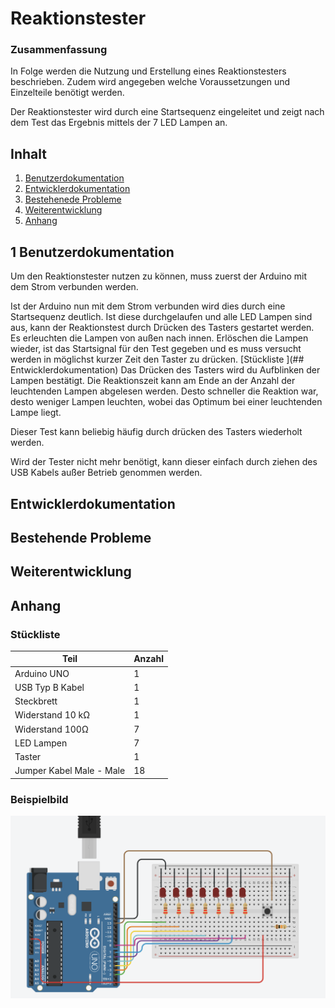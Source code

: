 
# Reaktionstester

  

### Zusammenfassung

In Folge werden die Nutzung und Erstellung eines Reaktionstesters beschrieben. Zudem wird angegeben welche Voraussetzungen und Einzelteile benötigt werden.

Der Reaktionstester wird durch eine Startsequenz eingeleitet und zeigt nach dem Test das Ergebnis mittels der 7 LED Lampen an.


## Inhalt

 1. [Benutzerdokumentation](#benutzer)
 2. [Entwicklerdokumentation](#entwickler)
 3. [Bestehenede Probleme](#probleme)
 4. [Weiterentwicklung](#weiterentwicklung)
 5. [Anhang](#anhang)

  

## 1 Benutzerdokumentation <a name="benutzer"></a>

Um den Reaktionstester nutzen zu können, muss zuerst der Arduino mit dem Strom verbunden werden. 

Ist der Arduino nun mit dem Strom verbunden wird dies durch eine Startsequenz deutlich. Ist diese durchgelaufen und alle LED Lampen sind aus, kann der Reaktionstest durch Drücken des Tasters gestartet werden. Es erleuchten die Lampen von außen nach innen. Erlöschen die Lampen wieder, ist das Startsignal für den Test gegeben und es muss versucht werden in möglichst kurzer Zeit den Taster zu drücken.
[Stückliste ](## Entwicklerdokumentation)
Das Drücken des Tasters wird du Aufblinken der Lampen bestätigt. Die Reaktionszeit kann am Ende an der Anzahl der leuchtenden Lampen abgelesen werden. Desto schneller die Reaktion war, desto weniger Lampen leuchten, wobei das Optimum bei einer leuchtenden Lampe liegt.

Dieser Test kann beliebig häufig durch drücken des Tasters wiederholt werden.

Wird der Tester nicht mehr benötigt, kann dieser einfach durch ziehen des USB Kabels außer Betrieb genommen werden.

## Entwicklerdokumentation <a name="entwickler"></a>

## Bestehende Probleme <a name="probleme"></a>


## Weiterentwicklung <a name="weiterentwicklung"></a>

## Anhang <a name="anhang"></a>

### Stückliste <a name="stueckliste"></a>

| Teil | Anzahl  |
|--|--|
| Arduino UNO | 1 |
| USB Typ B Kabel | 1 |
| Steckbrett | 1 |
| Widerstand 10 kΩ | 1 |
| Widerstand 100Ω| 7|
| LED Lampen | 7 |
| Taster | 1 |
| Jumper Kabel Male - Male | 18 |


### Beispielbild <a name="bild"></a>


![Beispielaufbau](https://github.com/Dangilo/reaktionstester/blob/master/beispiel.png)